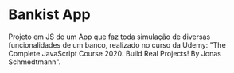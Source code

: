 # Bankist App

Projeto em JS de um App que faz toda simulação de diversas funcionalidades de um banco, realizado no curso da Udemy: "The Complete JavaScript Course 2020: Build Real Projects! By Jonas Schmedtmann".
